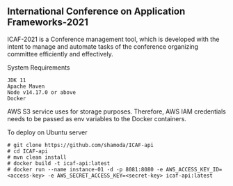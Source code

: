 ## International Conference on Application Frameworks-2021

ICAF-2021 is a Conference management tool, which is developed with the intent to manage and automate tasks of the conference organizing committee efficiently and effectively.

System Requirements
```
JDK 11
Apache Maven
Node v14.17.0 or above
Docker
```

AWS S3 service uses for storage purposes. Therefore, AWS IAM credentials needs to be passed as env variables to the Docker containers.

To deploy on Ubuntu server

```
# git clone https://github.com/shamoda/ICAF-api
# cd ICAF-api
# mvn clean install
# docker build -t icaf-api:latest
# docker run --name instance-01 -d -p 8081:8080 -e AWS_ACCESS_KEY_ID=<access-key> -e AWS_SECRET_ACCESS_KEY=<secret-key> icaf-api:latest
```



